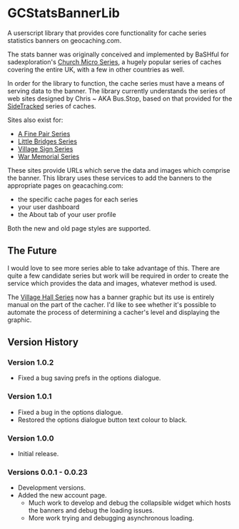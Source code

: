 # GCStatsBannerLib

A userscript library that provides core functionality for cache series statistics banners on geocaching.com.

The stats banner was originally conceived and implemented by BaSHful for sadexploration's
[Church Micro Series](https://www.15ddv.me.uk/geo/cm/index.html), a hugely popular series of caches covering
the entire UK, with a few in other countries as well.

In order for the library to function, the cache series must have a means of serving data to the banner. The
library currently understands the series of web sites designed by Chris ~ AKA Bus.Stop, based on that provided
for the [SideTracked](https://sidetrackedseries.info/about.php) series of caches.

Sites also exist for:

* [A Fine Pair Series](https://www.afinepair.co.uk/)
* [Little Bridges Series](https://littlebridgesseries.co.uk/)
* [Village Sign Series](https://villagesignseries.co.uk/)
* [War Memorial Series](https://warmemorialseries.co.uk/)

 These sites provide URLs which serve the data and images which comprise the banner. This library uses these services
 to add the banners to the appropriate pages on geacaching.com:

* the specific cache pages for each series
* your user dashboard
* the About tab of your user profile

Both the new and old page styles are supported.

## The Future

I would love to see more series able to take advantage of this. There are quite a few candidate series but work will be
required in order to create the service which provides the data and images, whatever method is used.

The [Village Hall Series](https://villagehallseries.wixsite.com/geocaching) now has a banner graphic but its use is entirely
manual on the part of the cacher. I'd like to see whether it's possible to automate the process of determining a cacher's
level and displaying the graphic.

## Version History

### Version 1.0.2

* Fixed a bug saving prefs in the options dialogue.

### Version 1.0.1

* Fixed a bug in the options dialogue.
* Restored the options dialogue button text colour to black.

### Version 1.0.0

* Initial release.

### Versions 0.0.1 - 0.0.23

* Development versions.
* Added the new account page.
  * Much work to develop and debug the collapsible widget which hosts the banners and debug the loading issues.
  * More work trying and debugging asynchronous loading.
